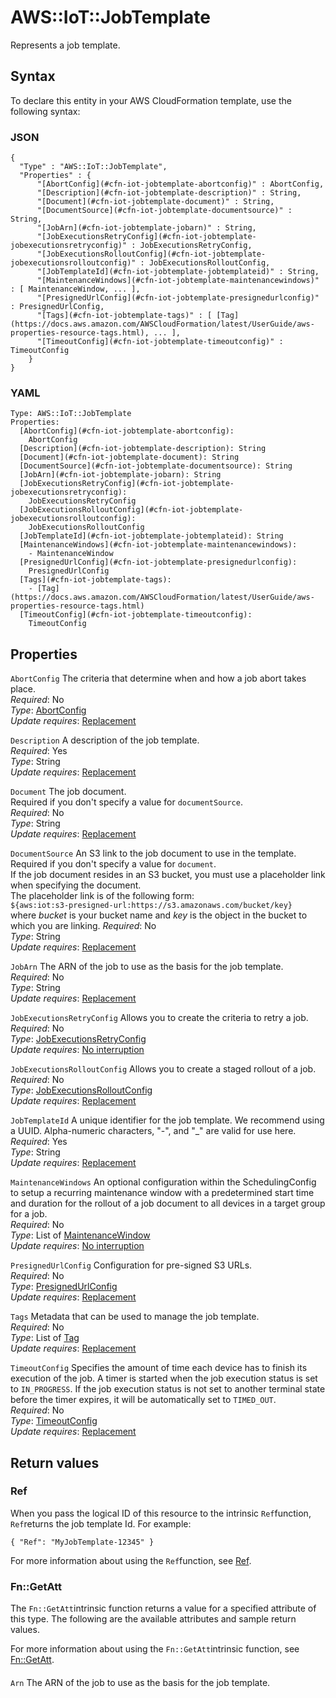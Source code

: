 # AWS::IoT::JobTemplate<a name="aws-resource-iot-jobtemplate"></a>

Represents a job template\.

## Syntax<a name="aws-resource-iot-jobtemplate-syntax"></a>

To declare this entity in your AWS CloudFormation template, use the following syntax:

### JSON<a name="aws-resource-iot-jobtemplate-syntax.json"></a>

```
{
  "Type" : "AWS::IoT::JobTemplate",
  "Properties" : {
      "[AbortConfig](#cfn-iot-jobtemplate-abortconfig)" : AbortConfig,
      "[Description](#cfn-iot-jobtemplate-description)" : String,
      "[Document](#cfn-iot-jobtemplate-document)" : String,
      "[DocumentSource](#cfn-iot-jobtemplate-documentsource)" : String,
      "[JobArn](#cfn-iot-jobtemplate-jobarn)" : String,
      "[JobExecutionsRetryConfig](#cfn-iot-jobtemplate-jobexecutionsretryconfig)" : JobExecutionsRetryConfig,
      "[JobExecutionsRolloutConfig](#cfn-iot-jobtemplate-jobexecutionsrolloutconfig)" : JobExecutionsRolloutConfig,
      "[JobTemplateId](#cfn-iot-jobtemplate-jobtemplateid)" : String,
      "[MaintenanceWindows](#cfn-iot-jobtemplate-maintenancewindows)" : [ MaintenanceWindow, ... ],
      "[PresignedUrlConfig](#cfn-iot-jobtemplate-presignedurlconfig)" : PresignedUrlConfig,
      "[Tags](#cfn-iot-jobtemplate-tags)" : [ [Tag](https://docs.aws.amazon.com/AWSCloudFormation/latest/UserGuide/aws-properties-resource-tags.html), ... ],
      "[TimeoutConfig](#cfn-iot-jobtemplate-timeoutconfig)" : TimeoutConfig
    }
}
```

### YAML<a name="aws-resource-iot-jobtemplate-syntax.yaml"></a>

```
Type: AWS::IoT::JobTemplate
Properties: 
  [AbortConfig](#cfn-iot-jobtemplate-abortconfig): 
    AbortConfig
  [Description](#cfn-iot-jobtemplate-description): String
  [Document](#cfn-iot-jobtemplate-document): String
  [DocumentSource](#cfn-iot-jobtemplate-documentsource): String
  [JobArn](#cfn-iot-jobtemplate-jobarn): String
  [JobExecutionsRetryConfig](#cfn-iot-jobtemplate-jobexecutionsretryconfig): 
    JobExecutionsRetryConfig
  [JobExecutionsRolloutConfig](#cfn-iot-jobtemplate-jobexecutionsrolloutconfig): 
    JobExecutionsRolloutConfig
  [JobTemplateId](#cfn-iot-jobtemplate-jobtemplateid): String
  [MaintenanceWindows](#cfn-iot-jobtemplate-maintenancewindows): 
    - MaintenanceWindow
  [PresignedUrlConfig](#cfn-iot-jobtemplate-presignedurlconfig): 
    PresignedUrlConfig
  [Tags](#cfn-iot-jobtemplate-tags): 
    - [Tag](https://docs.aws.amazon.com/AWSCloudFormation/latest/UserGuide/aws-properties-resource-tags.html)
  [TimeoutConfig](#cfn-iot-jobtemplate-timeoutconfig): 
    TimeoutConfig
```

## Properties<a name="aws-resource-iot-jobtemplate-properties"></a>

`AbortConfig`  <a name="cfn-iot-jobtemplate-abortconfig"></a>
The criteria that determine when and how a job abort takes place\.  
*Required*: No  
*Type*: [AbortConfig](aws-properties-iot-jobtemplate-abortconfig.md)  
*Update requires*: [Replacement](https://docs.aws.amazon.com/AWSCloudFormation/latest/UserGuide/using-cfn-updating-stacks-update-behaviors.html#update-replacement)

`Description`  <a name="cfn-iot-jobtemplate-description"></a>
A description of the job template\.  
*Required*: Yes  
*Type*: String  
*Update requires*: [Replacement](https://docs.aws.amazon.com/AWSCloudFormation/latest/UserGuide/using-cfn-updating-stacks-update-behaviors.html#update-replacement)

`Document`  <a name="cfn-iot-jobtemplate-document"></a>
The job document\.  
Required if you don't specify a value for `documentSource`\.  
*Required*: No  
*Type*: String  
*Update requires*: [Replacement](https://docs.aws.amazon.com/AWSCloudFormation/latest/UserGuide/using-cfn-updating-stacks-update-behaviors.html#update-replacement)

`DocumentSource`  <a name="cfn-iot-jobtemplate-documentsource"></a>
An S3 link to the job document to use in the template\. Required if you don't specify a value for `document`\.  
If the job document resides in an S3 bucket, you must use a placeholder link when specifying the document\.  
The placeholder link is of the following form:  
 `${aws:iot:s3-presigned-url:https://s3.amazonaws.com/bucket/key}`   
where *bucket* is your bucket name and *key* is the object in the bucket to which you are linking\.
*Required*: No  
*Type*: String  
*Update requires*: [Replacement](https://docs.aws.amazon.com/AWSCloudFormation/latest/UserGuide/using-cfn-updating-stacks-update-behaviors.html#update-replacement)

`JobArn`  <a name="cfn-iot-jobtemplate-jobarn"></a>
The ARN of the job to use as the basis for the job template\.  
*Required*: No  
*Type*: String  
*Update requires*: [Replacement](https://docs.aws.amazon.com/AWSCloudFormation/latest/UserGuide/using-cfn-updating-stacks-update-behaviors.html#update-replacement)

`JobExecutionsRetryConfig`  <a name="cfn-iot-jobtemplate-jobexecutionsretryconfig"></a>
Allows you to create the criteria to retry a job\.  
*Required*: No  
*Type*: [JobExecutionsRetryConfig](aws-properties-iot-jobtemplate-jobexecutionsretryconfig.md)  
*Update requires*: [No interruption](https://docs.aws.amazon.com/AWSCloudFormation/latest/UserGuide/using-cfn-updating-stacks-update-behaviors.html#update-no-interrupt)

`JobExecutionsRolloutConfig`  <a name="cfn-iot-jobtemplate-jobexecutionsrolloutconfig"></a>
Allows you to create a staged rollout of a job\.  
*Required*: No  
*Type*: [JobExecutionsRolloutConfig](aws-properties-iot-jobtemplate-jobexecutionsrolloutconfig.md)  
*Update requires*: [Replacement](https://docs.aws.amazon.com/AWSCloudFormation/latest/UserGuide/using-cfn-updating-stacks-update-behaviors.html#update-replacement)

`JobTemplateId`  <a name="cfn-iot-jobtemplate-jobtemplateid"></a>
A unique identifier for the job template\. We recommend using a UUID\. Alpha\-numeric characters, "\-", and "\_" are valid for use here\.  
*Required*: Yes  
*Type*: String  
*Update requires*: [Replacement](https://docs.aws.amazon.com/AWSCloudFormation/latest/UserGuide/using-cfn-updating-stacks-update-behaviors.html#update-replacement)

`MaintenanceWindows`  <a name="cfn-iot-jobtemplate-maintenancewindows"></a>
An optional configuration within the SchedulingConfig to setup a recurring maintenance window with a predetermined start time and duration for the rollout of a job document to all devices in a target group for a job\.  
*Required*: No  
*Type*: List of [MaintenanceWindow](aws-properties-iot-jobtemplate-maintenancewindow.md)  
*Update requires*: [No interruption](https://docs.aws.amazon.com/AWSCloudFormation/latest/UserGuide/using-cfn-updating-stacks-update-behaviors.html#update-no-interrupt)

`PresignedUrlConfig`  <a name="cfn-iot-jobtemplate-presignedurlconfig"></a>
Configuration for pre\-signed S3 URLs\.  
*Required*: No  
*Type*: [PresignedUrlConfig](aws-properties-iot-jobtemplate-presignedurlconfig.md)  
*Update requires*: [Replacement](https://docs.aws.amazon.com/AWSCloudFormation/latest/UserGuide/using-cfn-updating-stacks-update-behaviors.html#update-replacement)

`Tags`  <a name="cfn-iot-jobtemplate-tags"></a>
Metadata that can be used to manage the job template\.  
*Required*: No  
*Type*: List of [Tag](https://docs.aws.amazon.com/AWSCloudFormation/latest/UserGuide/aws-properties-resource-tags.html)  
*Update requires*: [Replacement](https://docs.aws.amazon.com/AWSCloudFormation/latest/UserGuide/using-cfn-updating-stacks-update-behaviors.html#update-replacement)

`TimeoutConfig`  <a name="cfn-iot-jobtemplate-timeoutconfig"></a>
Specifies the amount of time each device has to finish its execution of the job\. A timer is started when the job execution status is set to `IN_PROGRESS`\. If the job execution status is not set to another terminal state before the timer expires, it will be automatically set to `TIMED_OUT`\.   
*Required*: No  
*Type*: [TimeoutConfig](aws-properties-iot-jobtemplate-timeoutconfig.md)  
*Update requires*: [Replacement](https://docs.aws.amazon.com/AWSCloudFormation/latest/UserGuide/using-cfn-updating-stacks-update-behaviors.html#update-replacement)

## Return values<a name="aws-resource-iot-jobtemplate-return-values"></a>

### Ref<a name="aws-resource-iot-jobtemplate-return-values-ref"></a>

 When you pass the logical ID of this resource to the intrinsic `Ref`function, `Ref`returns the job template Id\. For example:

 `{ "Ref": "MyJobTemplate-12345" }` 

For more information about using the `Ref`function, see [Ref](https://docs.aws.amazon.com/AWSCloudFormation/latest/UserGuide/intrinsic-function-reference-ref.html)\.

### Fn::GetAtt<a name="aws-resource-iot-jobtemplate-return-values-fn--getatt"></a>

The `Fn::GetAtt`intrinsic function returns a value for a specified attribute of this type\. The following are the available attributes and sample return values\.

For more information about using the `Fn::GetAtt`intrinsic function, see [Fn::GetAtt](https://docs.aws.amazon.com/AWSCloudFormation/latest/UserGuide/intrinsic-function-reference-getatt.html)\.

#### <a name="aws-resource-iot-jobtemplate-return-values-fn--getatt-fn--getatt"></a>

`Arn`  <a name="Arn-fn::getatt"></a>
The ARN of the job to use as the basis for the job template\.